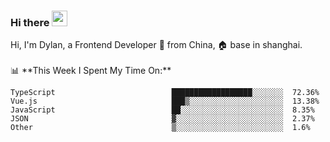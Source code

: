 ### Hi there <img src="https://media.giphy.com/media/hvRJCLFzcasrR4ia7z/giphy.gif" width="25px">

<!-- ![visitors](https://visitor-badge.glitch.me/badge?page_id=dislfyer.dislfyer) --!>

Hi, I'm Dylan, a Frontend Developer 🚀 from China, 🏠 base in shanghai.
<br/>
<br/>

📊 **This Week I Spent My Time On:**


<!--START_SECTION:waka-->

```text
TypeScript                          ██████████████████░░░░░░░  72.36%
Vue.js                              ███▒░░░░░░░░░░░░░░░░░░░░░  13.38%
JavaScript                          ██░░░░░░░░░░░░░░░░░░░░░░░  8.35%
JSON                                ▓░░░░░░░░░░░░░░░░░░░░░░░░  2.37%
Other                               ▒░░░░░░░░░░░░░░░░░░░░░░░░  1.6%
```

<!--END_SECTION:waka-->

<!--
**About Me:**
 -->
